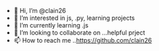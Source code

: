 - 👋 Hi, I’m @clain26
- 👀 I’m interested in js, .py, learning projects
- 🌱 I’m currently learning .js
- 💞️ I’m looking to collaborate on ...helpful prject
- 📫 How to reach me ..https://github.com/clain26

<!---
clain26/clain26 is a ✨ special ✨ repository because its `README.md` (this file) appears on your GitHub profile.
You can click the Preview link to take a look at your changes.
--->
